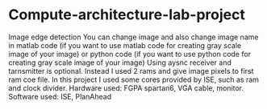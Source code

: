 # Compute-architecture-lab-project
Image edge detection
You can change image and also change image name in matlab code (if you want to use matlab code for creating gray scale image of your image) or python code (if you want to use python code for creating gray scale image of your image)
Using aysnc receiver and tarnsmitter is optional. Instead I used 2 rams and give image pixels to first ram coe file.
In this project I used some cores provided by ISE, such as ram and clock divider.
Hardware used: FGPA spartan6, VGA cable, monitor.
Software used: ISE, PlanAhead
